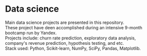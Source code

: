 # Data science
Main data science projects are presented in this repository.  
These project have deen accomplished during an intensive 9-month bootcamp run by Yandex.  
Projects include: churn rate prediction, exploratory data analysis, company's revenue prediction, hypothesis testing, and etc.  
Stack used: Python, Scikit-learn, NumPy, SciPy, Pandas, Matplotlib.
